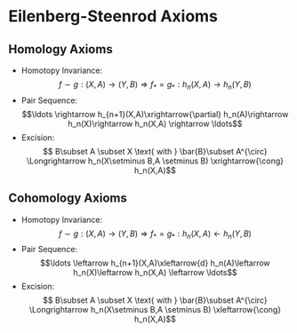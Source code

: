 # Eilenberg-Steenrod Axioms
## Homology Axioms
- Homotopy Invariance: $$f \sim g:(X,A) \longrightarrow (Y,B) \Longrightarrow f_{*}= g_{*}:h_n(X,A)\longrightarrow h_n(Y,B)$$
- Pair Sequence: $$\ldots \rightarrow h_{n+1}(X,A)\xrightarrow{\partial} h_n(A)\rightarrow h_n(X)\rightarrow h_n(X,A) \rightarrow \ldots$$
- Excision: $$ B\subset A \subset X \text{ with } \bar{B}\subset A^{\circ} \Longrightarrow h_n(X\setminus B,A \setminus B) \xrightarrow{\cong} h_n(X,A)$$ 

## Cohomology Axioms

- Homotopy Invariance: $$f \sim g:(X,A) \longrightarrow (Y,B) \Longrightarrow f_{*}= g_{*}:h_n(X,A)\longleftarrow h_n(Y,B)$$
- Pair Sequence: $$\ldots \leftarrow h_{n+1}(X,A)\xleftarrow{d} h_n(A)\leftarrow h_n(X)\leftarrow h_n(X,A) \leftarrow \ldots$$
- Excision: $$ B\subset A \subset X \text{ with } \bar{B}\subset A^{\circ} \Longrightarrow h_n(X\setminus B,A \setminus B) \xleftarrow{\cong} h_n(X,A)$$ 
